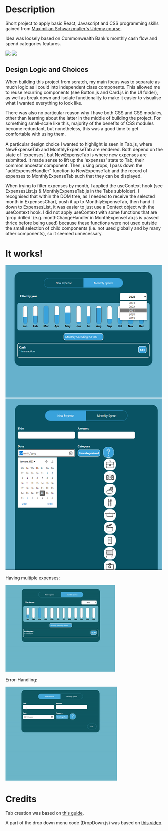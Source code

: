 # Description
Short project to apply basic React, Javascript and CSS programming skills gained from [Maximilian Schwarzmuller's Udemy course](https://www.udemy.com/course/react-the-complete-guide-incl-redux/).

Idea was loosely based on Commonwealth Bank's monthly cash flow and spend categories features. 

<img src="https://www.commbank.com.au/content/dam/commbank-assets/digital-banking/2019-03/01-Cash-flow-view.jpg" height="450"> <img src="https://www.commbank.com.au/content/dam/commbank-assets/digital-banking/2019-03/02-cash-flow-view-monthly-spending.jpg" height="450">

## Design Logic and Choices
When building this project from scratch, my main focus was to separate as much logic as I could into independent class components. This allowed me to reuse recurring components (see Button.js and Card.js in the UI folder), as well as break down and isolate functionality to make it easier to visualise what I wanted everything to look like. 

There was also no particular reason why I have both CSS and CSS modules, other than learning about the latter in the middle of building the project. For something small-scale like this, majority of the benefits of CSS modules become redundant, but nonetheless, this was a good time to get comfortable with using them.

A particular design choice I wanted to highlight is seen in Tab.js, where NewExpenseTab and MonthlyExpenseTab are rendered. Both depend on the state of 'expenses', but NewExpenseTab is where new expenses are submitted. It made sense to lift up the 'expenses' state to Tab, their common ancestor component. Then, using props, I pass down the "addExpenseHandler" function to NewExpenseTab and the record of expenses to MonthlyExpenseTab such that they can be displayed.

When trying to filter expenses by month, I applied the useContext hook (see ExpensesList.js & MonthlyExpenseTab.js in the Tabs subfolder). I recognised that within the DOM tree, as I needed to receive the selected month in ExpensesChart, push it up to MonthlyExpenseTab, then hand it down to ExpensesList, it was easier to just use a Context object with the useContext hook. I did not apply useContext with some functions that are 'prop drilled' (e.g. monthChangeHandler in MonthExpenseTab.js is passed thrice before being used) because these functions were not used outside the small selection of child components (i.e. not used globally and by many other components), so it seemed unnecessary. 

# It works!
<img src=md_resources/chart-dropdown.png width="500"> 
<img src=md_resources/date-dropdown.png width="500">

Having multiple expenses:

![multiple-expenses_gif](md_resources/multiple-expenses.gif)

Error-Handling:

![error_handling_gif](md_resources/error-handling.gif)

# Credits
Tab creation was based on [this guide](https://blog.logrocket.com/how-to-build-tab-component-react/).

A part of the drop down menu code (DropDown.js) was based on [this video](https://www.youtube.com/watch?v=IF6k0uZuypA).
